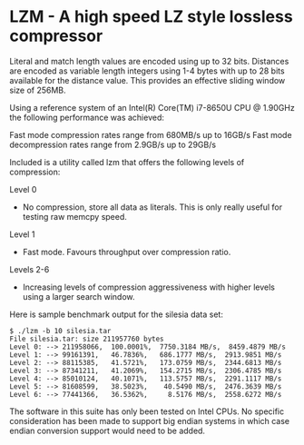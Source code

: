# LZM - A high speed LZ style lossless compressor

Literal and match length values are encoded using up to 32 bits.  Distances
are encoded as variable length integers using 1-4 bytes with up to 28 bits
available for the distance value.  This provides an effective sliding window
size of 256MB.

Using a reference system of an Intel(R) Core(TM) i7-8650U CPU @ 1.90GHz
the following performance was achieved:

Fast mode compression rates range from 680MB/s up to 16GB/s
Fast mode decompression rates range from 2.9GB/s up to 29GB/s

Included is a utility called lzm that offers the following levels of
compression:

Level 0
  - No compression, store all data as literals.  This is only really useful
    for testing raw memcpy speed.

Level 1
  - Fast mode.  Favours throughput over compression ratio.

Levels 2-6
  - Increasing levels of compression aggressiveness with higher levels using
    a larger search window.

Here is sample benchmark output for the silesia data set:

```
$ ./lzm -b 10 silesia.tar
File silesia.tar: size 211957760 bytes
Level 0: --> 211958066,  100.0001%,  7750.3184 MB/s,  8459.4879 MB/s
Level 1: --> 99161391,   46.7836%,   686.1777 MB/s,  2913.9851 MB/s
Level 2: --> 88115385,   41.5721%,   173.0759 MB/s,  2344.6813 MB/s
Level 3: --> 87341211,   41.2069%,   154.2715 MB/s,  2306.4785 MB/s
Level 4: --> 85010124,   40.1071%,   113.5757 MB/s,  2291.1117 MB/s
Level 5: --> 81608599,   38.5023%,    40.5490 MB/s,  2476.3639 MB/s
Level 6: --> 77441366,   36.5362%,     8.5176 MB/s,  2558.6272 MB/s
```

The software in this suite has only been tested on Intel CPUs.  No specific
consideration has been made to support big endian systems in which case endian
conversion support would need to be added.
